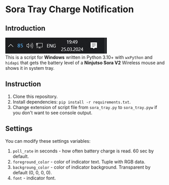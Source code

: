 # Sora Tray Charge Notification

## Introduction
![Screenshot](images/screenshot.png)<br>
This is a script for **Windows** written in Python 3.10+ with `wxPython` and `hidapi` that gets the battery level of a **Ninjutso Sora V2** Wireless mouse and shows it in system tray.

## Instruction
1. Clone this repository.
2. Install dependencies: `pip install -r requirements.txt`.
3. Change extension of script file from `sora_tray.py` to `sora_tray.pyw` if you don't want to see console output.

## Settings
You can modify these settings variables:
1. `poll_rate` in seconds - how often battery charge is read. 60 sec by default.
2. `foreground_color` - color of indicator text. Tuple with RGB data.
3. `backgroung_color` - color of indicator background. Transparent by default (0, 0, 0, 0).
4. `font` - indicator font.